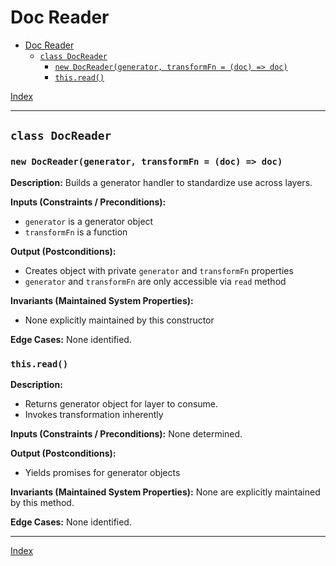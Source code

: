 # Doc Reader

- [Doc Reader](#doc-reader)
  - [`class DocReader`](#class-docreader)
    - [`new DocReader(generator, transformFn = (doc) => doc)`](#new-docreadergenerator-transformfn--doc--doc)
    - [`this.read()`](#thisread)

[Index](../../index.md)

----

## `class DocReader`

### `new DocReader(generator, transformFn = (doc) => doc)`

**Description:**
Builds a generator handler to standardize use across layers.

**Inputs (Constraints / Preconditions):**
- `generator` is a generator object
- `transformFn` is a function

**Output (Postconditions):**
- Creates object with private `generator` and `transformFn` properties
- `generator` and `transformFn` are only accessible via `read` method

**Invariants (Maintained System Properties):**
- None explicitly maintained by this constructor

**Edge Cases:**
None identified.

### `this.read()`

**Description:**
- Returns generator object for layer to consume.
- Invokes transformation inherently

**Inputs (Constraints / Preconditions):**
None determined.

**Output (Postconditions):**
- Yields promises for generator objects

**Invariants (Maintained System Properties):**
None are explicitly maintained by this method.

**Edge Cases:**
None identified.

----

[Index](../../index.md)